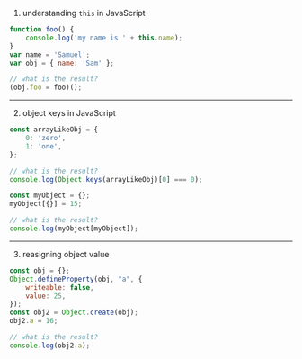 1. understanding `this` in JavaScript
```javascript
function foo() {
    console.log('my name is ' + this.name);
}
var name = 'Samuel';
var obj = { name: 'Sam' };

// what is the result?
(obj.foo = foo)();
```

----

2. object keys in JavaScript 
```javascript
const arrayLikeObj = {
    0: 'zero',
    1: 'one',
};

// what is the result?
console.log(Object.keys(arrayLikeObj)[0] === 0);
```

```javascript
const myObject = {};
myObject[{}] = 15;

// what is the result?
console.log(myObject[myObject]);
```
----

3. reasigning object value 
```javascript
const obj = {};
Object.defineProperty(obj, "a", {
    writeable: false,
    value: 25,
});
const obj2 = Object.create(obj);
obj2.a = 16;

// what is the result?
console.log(obj2.a);
```
